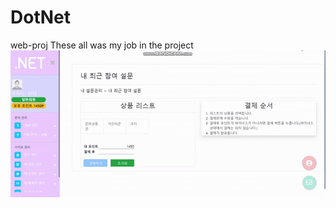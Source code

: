 # DotNet
web-proj
These all was my job in the project
![Alt Text](https://github.com/yegyu/DotNet/blob/develop/gif/pay.gif)

